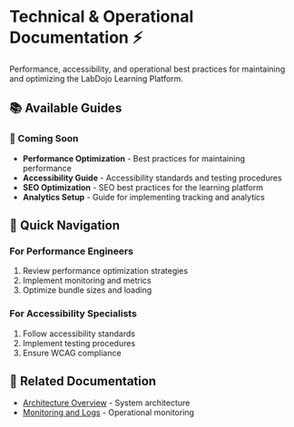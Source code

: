 
# Technical & Operational Documentation ⚡

Performance, accessibility, and operational best practices for maintaining and optimizing the LabDojo Learning Platform.

## 📚 Available Guides

### 🚧 Coming Soon
- **Performance Optimization** - Best practices for maintaining performance
- **Accessibility Guide** - Accessibility standards and testing procedures
- **SEO Optimization** - SEO best practices for the learning platform
- **Analytics Setup** - Guide for implementing tracking and analytics

## 🎯 Quick Navigation

### For Performance Engineers
1. Review performance optimization strategies
2. Implement monitoring and metrics
3. Optimize bundle sizes and loading

### For Accessibility Specialists
1. Follow accessibility standards
2. Implement testing procedures
3. Ensure WCAG compliance

## 🔗 Related Documentation
- [Architecture Overview](../architecture-development/architecture-overview.md) - System architecture
- [Monitoring and Logs](../maintenance-operations/monitoring-and-logs.md) - Operational monitoring
